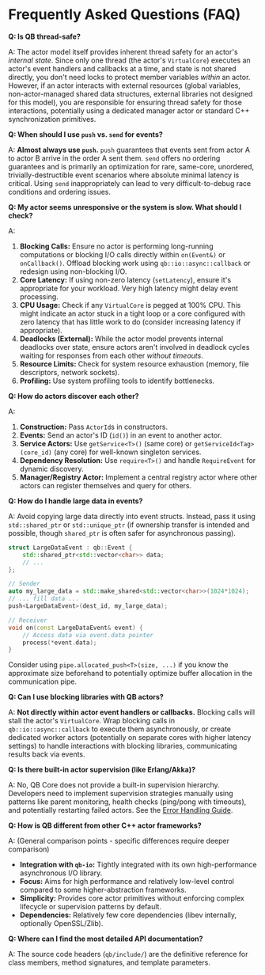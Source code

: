 # Frequently Asked Questions (FAQ)

**Q: Is QB thread-safe?**

A: The actor model itself provides inherent thread safety for an actor's *internal state*. Since only one thread (the actor's `VirtualCore`) executes an actor's event handlers and callbacks at a time, and state is not shared directly, you don't need locks to protect member variables *within* an actor. However, if an actor interacts with external resources (global variables, non-actor-managed shared data structures, external libraries not designed for this model), you are responsible for ensuring thread safety for those interactions, potentially using a dedicated manager actor or standard C++ synchronization primitives.

**Q: When should I use `push` vs. `send` for events?**

A: **Almost always use `push`.** `push` guarantees that events sent from actor A to actor B arrive in the order A sent them. `send` offers no ordering guarantees and is primarily an optimization for rare, same-core, unordered, trivially-destructible event scenarios where absolute minimal latency is critical. Using `send` inappropriately can lead to very difficult-to-debug race conditions and ordering issues.

**Q: My actor seems unresponsive or the system is slow. What should I check?**

A:
1.  **Blocking Calls:** Ensure no actor is performing long-running computations or blocking I/O calls directly within `on(Event&)` or `onCallback()`. Offload blocking work using `qb::io::async::callback` or redesign using non-blocking I/O.
2.  **Core Latency:** If using non-zero latency (`setLatency`), ensure it's appropriate for your workload. Very high latency might delay event processing.
3.  **CPU Usage:** Check if any `VirtualCore` is pegged at 100% CPU. This might indicate an actor stuck in a tight loop or a core configured with zero latency that has little work to do (consider increasing latency if appropriate).
4.  **Deadlocks (External):** While the actor model prevents internal deadlocks over state, ensure actors aren't involved in deadlock cycles waiting for responses from each other *without timeouts*.
5.  **Resource Limits:** Check for system resource exhaustion (memory, file descriptors, network sockets).
6.  **Profiling:** Use system profiling tools to identify bottlenecks.

**Q: How do actors discover each other?**

A:
1.  **Construction:** Pass `ActorId`s in constructors.
2.  **Events:** Send an actor's ID (`id()`) in an event to another actor.
3.  **Service Actors:** Use `getService<T>()` (same core) or `getServiceId<Tag>(core_id)` (any core) for well-known singleton services.
4.  **Dependency Resolution:** Use `require<T>()` and handle `RequireEvent` for dynamic discovery.
5.  **Manager/Registry Actor:** Implement a central registry actor where other actors can register themselves and query for others.

**Q: How do I handle large data in events?**

A: Avoid copying large data directly into event structs. Instead, pass it using `std::shared_ptr` or `std::unique_ptr` (if ownership transfer is intended and possible, though `shared_ptr` is often safer for asynchronous passing).
```cpp
struct LargeDataEvent : qb::Event {
    std::shared_ptr<std::vector<char>> data;
    // ...
};

// Sender
auto my_large_data = std::make_shared<std::vector<char>>(1024*1024);
// ... fill data ...
push<LargeDataEvent>(dest_id, my_large_data);

// Receiver
void on(const LargeDataEvent& event) {
    // Access data via event.data pointer
    process(*event.data);
}
```
Consider using `pipe.allocated_push<T>(size, ...)` if you know the approximate size beforehand to potentially optimize buffer allocation in the communication pipe.

**Q: Can I use blocking libraries with QB actors?**

A: **Not directly within actor event handlers or callbacks.** Blocking calls will stall the actor's `VirtualCore`. Wrap blocking calls in `qb::io::async::callback` to execute them asynchronously, or create dedicated worker actors (potentially on separate cores with higher latency settings) to handle interactions with blocking libraries, communicating results back via events.

**Q: Is there built-in actor supervision (like Erlang/Akka)?**

A: No, QB Core does not provide a built-in supervision hierarchy. Developers need to implement supervision strategies manually using patterns like parent monitoring, health checks (ping/pong with timeouts), and potentially restarting failed actors. See the [Error Handling Guide](./../6_guides/error_handling.md).

**Q: How is QB different from other C++ actor frameworks?**

A: (General comparison points - specific differences require deeper comparison)
*   **Integration with `qb-io`:** Tightly integrated with its own high-performance asynchronous I/O library.
*   **Focus:** Aims for high performance and relatively low-level control compared to some higher-abstraction frameworks.
*   **Simplicity:** Provides core actor primitives without enforcing complex lifecycle or supervision patterns by default.
*   **Dependencies:** Relatively few core dependencies (libev internally, optionally OpenSSL/Zlib).

**Q: Where can I find the most detailed API documentation?**

A: The source code headers (`qb/include/`) are the definitive reference for class members, method signatures, and template parameters. 